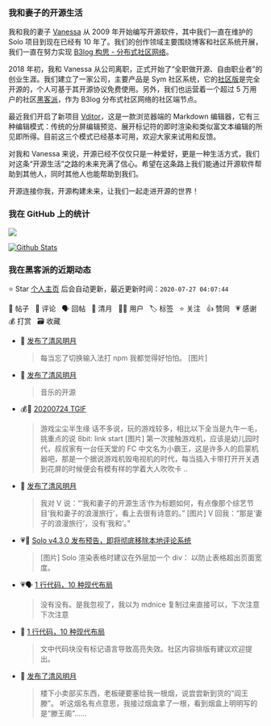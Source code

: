 ### 我和妻子的开源生活

我和我的妻子 [Vanessa](https://github.com/Vanessa219) 从 2009 年开始编写开源软件，其中我们一直在维护的 Solo 项目到现在已经有 10 年了。我们的创作领域主要围绕博客和社区系统开展，我们一直在努力实现 [B3log 构思 - 分布式社区网络](https://hacpai.com/article/1546941897596)。

2018 年初，我和 Vanessa 从公司离职，正式开始了“全职做开源、自由职业者”的创业生涯。我们建立了一家公司，主要产品是 Sym 社区系统，它的[社区版](https://github.com/88250/symphony)是完全开源的，个人可基于其开源协议免费使用。另外，我们也运营着一个超过 5 万用户的社区[黑客派](https://hacpai.com)，作为 B3log 分布式社区网络的社区端节点。

最近我们开启了新项目 [Vditor](https://github.com/Vanessa219/vditor)，这是一款浏览器端的 Markdown 编辑器，它有三种编辑模式：传统的分屏编辑预览、展开标记符的即时渲染和类似富文本编辑的所见即所得。目前这三个模式已经基本可用，欢迎大家来试用和反馈。

对我和 Vanessa 来说，开源已经不仅仅只是一种爱好，更是一种生活方式，我们对这条“开源生活”之路的未来充满了信心。希望在这条路上我们能通过开源软件帮助到其他人，同时其他人也能帮助到我们。

开源连接你我，开源构建未来，让我们一起走进开源的世界！

### 我在 GitHub 上的统计

<a title="Hits" target="_blank" href="https://github.com/88250/88250"><img src="https://hits.b3log.org/88250/88250.svg"></a>

[![Github Stats](https://github-readme-stats.vercel.app/api?username=88250&show_icons=true)](https://github.com/88250)

<!--events start -->

### 我在黑客派的近期动态

⭐️ Star [个人主页](https://github.com/88250/88250) 后会自动更新，最近更新时间：`2020-07-27 04:07:44`

📝 帖子 &nbsp; 💬 评论 &nbsp; 🗣 回帖 &nbsp; 🌙 清月 &nbsp; 👨‍💻 用户 &nbsp; 🏷️ 标签 &nbsp; ⭐️ 关注 &nbsp; 👍 赞同 &nbsp; 💗 感谢 &nbsp; 💰 打赏 &nbsp; 🗃 收藏

* 🌙 [发布了清风明月](https://hacpai.com/member/88250/breezemoons/1595651396454)

  > 每当忘了切换输入法打 npm 我都觉得好怕怕。 [图片]
* 🌙 [发布了清风明月](https://hacpai.com/member/88250/breezemoons/1595613720668)

  > 音乐的开源
* 💰📝 [20200724 TGIF](https://hacpai.com/article/1595520021443)

  > 游戏尘尘半生缘 话不多说，玩的游戏较多，相比以下全当是九牛一毛，挑重点的说 8bit: link start [图片] 第一次接触游戏机，应该是幼儿园时代，叔叔家有一台任天堂的 FC 中文名为小霸王，这是许多人的启蒙机器吧，那是一个据说游戏机毁电视机的时代，每当插入卡带打开开关遇到花屏的时候便会有模有样的学着大人吹吹卡 ..
* 🌙 [发布了清风明月](https://hacpai.com/member/88250/breezemoons/1595476042650)

  > 我对 V 说：“‘我和妻子的开源生活’作为标题如何，有点像那个综艺节目‘我和妻子的浪漫旅行’，看上去很有诗意的。” [图片] V 回我：“那是‘妻子的浪漫旅行’，没有‘我和’。”
* 💗💬 [Solo v4.3.0 发布预告，即将彻底移除本地评论系统](https://hacpai.com/article/1594478511380/comment/1595473903743#comments)

  > [图片] Solo 渲染表格时建议在外层加一个 div：    以防止表格超出页面宽度。
* 💗🗣 [1 行代码，10 种现代布局](https://hacpai.com/article/1595421590454/comment/1595427741439#comments)

  > 没有没有。是我忽视了，我以为 mdnice 复制过来直接可以，下次注意下次注意
* 💬 [1 行代码，10 种现代布局](https://hacpai.com/article/1595421590454/comment/1595427741439#comments)

  > 文中代码块没有标记语言导致高亮失效。社区内容排版有建议欢迎提出。
* 🌙 [发布了清风明月](https://hacpai.com/member/88250/breezemoons/1595423739391)

  > 楼下小卖部买东西，老板硬要塞给我一根烟，说尝尝新到货的“阎王滕”。 听这烟名有点意思，我接过烟盒拿了一根，看到烟盒上明明写的是“滕王阁”……


<!--events end -->
